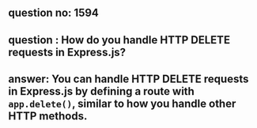 
      
## question no: 1594

## question : How do you handle HTTP DELETE requests in Express.js?

## answer: You can handle HTTP DELETE requests in Express.js by defining a route with `app.delete()`, similar to how you handle other HTTP methods.
      
